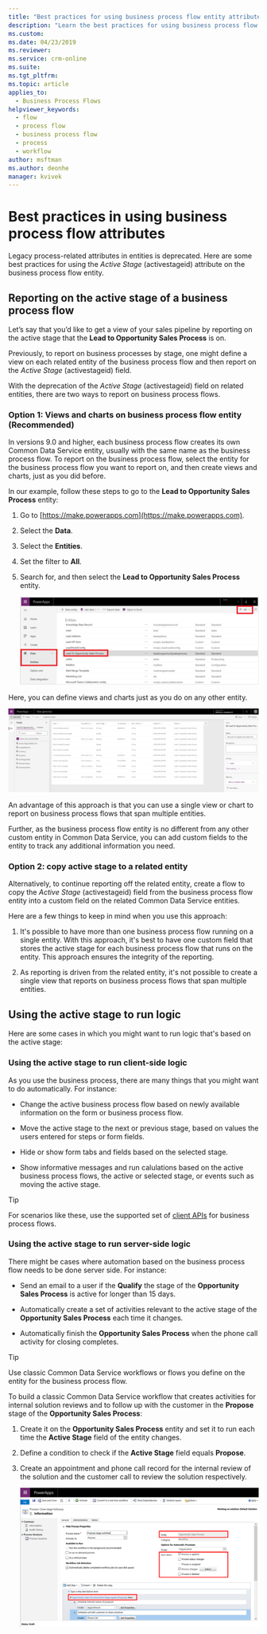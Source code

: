 ```yaml
---
title: "Best practices for using business process flow entity attributes | MicrosoftDocs"
description: "Learn the best practices for using business process flow entity attributes."
ms.custom: 
ms.date: 04/23/2019
ms.reviewer: 
ms.service: crm-online
ms.suite: 
ms.tgt_pltfrm: 
ms.topic: article
applies_to: 
  - Business Process Flows
helpviewer_keywords: 
  - flow
  - process flow
  - business process flow
  - process
  - workflow
author: msftman
ms.author: deonhe
manager: kvivek
---
```


# Best practices in using business process flow attributes



Legacy process-related attributes in entities is deprecated. Here are some best practices for using the *Active Stage* (activestageid) attribute on the business process flow entity. 

## Reporting on the active stage of a business process flow

Let’s say that you’d like to get a view of your sales pipeline by reporting on the active stage that the **Lead to Opportunity Sales Process** is on.

Previously, to report on business processes by stage, one might define a view on each related entity of the business process flow and then report on the *Active Stage* (activestageid) field.

With the deprecation of the *Active Stage*  (activestageid) field on related entities, there are two ways to report on business process flows.

### Option 1: Views and charts on business process flow entity **(Recommended)**

In versions 9.0 and higher, each business process flow creates its own Common Data Service entity, usually with the same name as the business process flow. To report on the business process flow, select the entity for the business process flow you want to report on, and then create views and charts, just as you did before.

In our example, follow these steps to go to the **Lead to Opportunity Sales Process** entity:
1. Go to [https://make.powerapps.com](https://make.powerapps.com).
1. Select the **Data**.
1. Select the **Entities**.
1. Set the filter to **All**.
1. Search for, and then select the **Lead to Opportunity Sales Process** entity.

   ![lead to opportunity sales process entity](media/best-practices-entity-attributes/lead-opportunity-process.png)

Here, you can define views and charts just as you do on any other entity.

![translation process entity details](media/best-practices-entity-attributes/lead-to-opportunity-sales-process-details.png)

An advantage of this approach is that you can use a single view or chart to report on business process flows that span multiple entities.

Further, as the business process flow entity is no different from any other custom entity in Common Data Service, you can add custom fields to the entity to track any additional information you need.

### Option 2: copy active stage to a related entity

Alternatively, to continue reporting off the related entity, create a flow to copy the *Active Stage* (activestageid) field from the business process flow entity into a custom field on the related Common Data Service entities.

Here are a few things to keep in mind when you use this approach:

1.  It's possible to have more than one business process flow running on a single entity. With this approach, it's best to have one custom field that stores the active stage for each business process flow that runs on the entity. This approach ensures the integrity of the reporting.

1.  As reporting is driven from the related entity, it's not possible to create a single view that reports on business process flows that span multiple entities.

## Using the active stage to run logic

Here are some cases in which you might want to run logic that's based on the active stage:

### Using the active stage to run client-side logic

As you use the business process, there are many things that you might want to do automatically. For instance:

-   Change the active business process flow based on newly available information on the form or business process flow.

-   Move the active stage to the next or previous stage, based on values the users entered for steps or form fields.

-   Hide or show form tabs and fields based on the selected stage.

-   Show informative messages and run calulations based on the active business process flows, the active or selected stage, or events such as moving the active stage.

> [!TIP]
> For scenarios like these, use the supported set of [client APIs](https://docs.microsoft.com/dynamics365/customer-engagement/developer/clientapi/reference/formcontext-data-process) for business process flows.
>

### Using the active stage to run server-side logic

There might be cases where automation based on the business process flow needs to be done server side. For instance:

-   Send an email to a user if the **Qualify** the stage of the **Opportunity Sales Process** is active for longer than 15 days.

-   Automatically create a set of activities relevant to the active stage of the **Opportunity Sales Process** each time it changes.

-   Automatically finish the **Opportunity Sales Process** when the phone call activity for closing  completes.

> [!TIP]
> Use classic Common Data Service workflows or flows you define on the entity for the business process flow.
> 

To build a classic Common Data Service workflow that creates activities for internal solution reviews and to follow up with the customer in the **Propose** stage of the **Opportunity Sales Process**:

1. Create it on the **Opportunity Sales Process** entity and set it to run each time the **Active Stage** field of the entity changes. 
1. Define a condition to check if the **Active Stage** field equals **Propose**. 
1. Create an appointment and phone call record for the internal review of the solution and the customer call to review the solution respectively.

   ![close stage followup](media/best-practices-entity-attributes/close-stage-followup.png)
